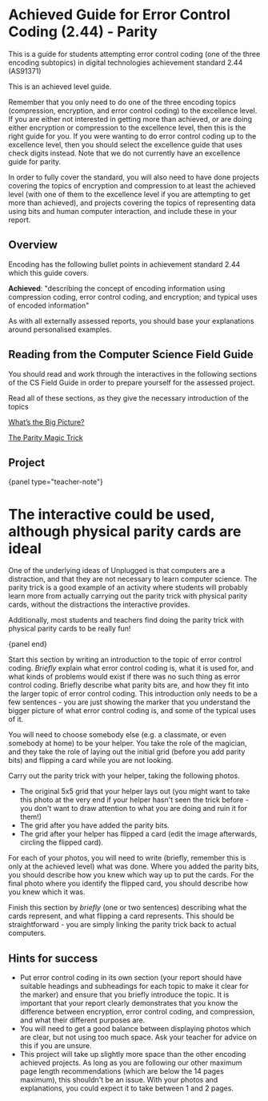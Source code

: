 # Achieved Guide for Error Control Coding (2.44) - Parity

This is a guide for students attempting error control coding (one of the three encoding subtopics) in digital technologies achievement standard 2.44 (AS91371)

This is an achieved level guide.

Remember that you only need to do one of the three encoding topics (compression, encryption, and error control coding) to the excellence level.
If you are either not interested in getting more than achieved, or are doing either encryption or compression to the excellence level, then this is the right guide for you.
If you were wanting to do error control coding up to the excellence level, then you should select the excellence guide that uses check digits instead.
Note that we do not currently have an excellence guide for parity.

In order to fully cover the standard, you will also need to have done projects covering the topics of encryption and compression to at least the achieved level (with one of them to the excellence level if you are attempting to get more than achieved), and projects covering the topics of representing data using bits and human computer interaction, and include these in your report.

## Overview

Encoding has the following bullet points in achievement standard 2.44 which this guide covers.

**Achieved**: "describing the concept of encoding information using compression coding, error control coding, and encryption; and typical uses of encoded information"

As with all externally assessed reports, you should base your explanations around personalised examples.

## Reading from the Computer Science Field Guide

You should read and work through the interactives in the following sections of the CS Field Guide in order to prepare yourself for the assessed project.

Read all of these sections, as they give the necessary introduction of the topics

[What’s the Big Picture?](chapters/coding-error-control.html#whats-the-big-picture)

[The Parity Magic Trick](chapters/coding-error-control.html#the-parity-magic-trick)

## Project

{panel type="teacher-note"}

# The interactive could be used, although physical parity cards are ideal

One of the underlying ideas of Unplugged is that computers are a distraction, and that they are not necessary to learn computer science.
The parity trick is a good example of an activity where students will probably learn more from actually carrying out the parity trick with physical parity cards, without the distractions the interactive provides.

Additionally, most students and teachers find doing the parity trick with physical parity cards to be really fun!

{panel end}

Start this section by writing an introduction to the topic of error control coding.
*Briefly* explain what error control coding is, what it is used for, and what kinds of problems would exist if there was no such thing as error control coding.
Briefly describe what parity bits are, and how they fit into the larger topic of error control coding.
This introduction only needs to be a few sentences - you are just showing the marker that you understand the bigger picture of what error control coding is, and some of the typical uses of it.

You will need to choose somebody else (e.g. a classmate, or even somebody at home) to be your helper.
You take the role of the magician, and they take the role of laying out the initial grid (before you add parity bits) and flipping a card while you are not looking.

Carry out the parity trick with your helper, taking the following photos.

- The original 5x5 grid that your helper lays out (you might want to take this photo at the very end if your helper hasn't seen the trick before - you don't want to draw attention to what you are doing and ruin it for them!)
- The grid after you have added the parity bits.
- The grid after your helper has flipped a card (edit the image afterwards, circling the flipped card).

For each of your photos, you will need to write (briefly, remember this is only at the achieved level) what was done.
Where you added the parity bits, you should describe how you knew which way up to put the cards.
For the final photo where you identify the flipped card, you should describe how you knew which it was.

Finish this section by *briefly* (one or two sentences) describing what the cards represent, and what flipping a card represents.
This should be straightforward - you are simply linking the parity trick back to actual computers.

## Hints for success

- Put error control coding in its own section (your report should have suitable headings and subheadings for each topic to make it clear for the marker) and ensure that you briefly introduce the topic.
It is important that your report clearly demonstrates that you know the difference between encryption, error control coding, and compression, and what their different purposes are.
- You will need to get a good balance between displaying photos which are clear, but not using too much space.
Ask your teacher for advice on this if you are unsure.
- This project will take up slightly more space than the other encoding achieved projects.
As long as you are following our other maximum page length recommendations (which are below the 14 pages maximum), this shouldn't be an issue.
With your photos and explanations, you could expect it to take between 1 and 2 pages.
